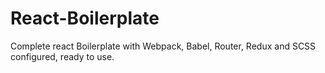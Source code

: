 # React-Boilerplate
Complete react Boilerplate with Webpack, Babel, Router, Redux and SCSS configured, ready to use.
